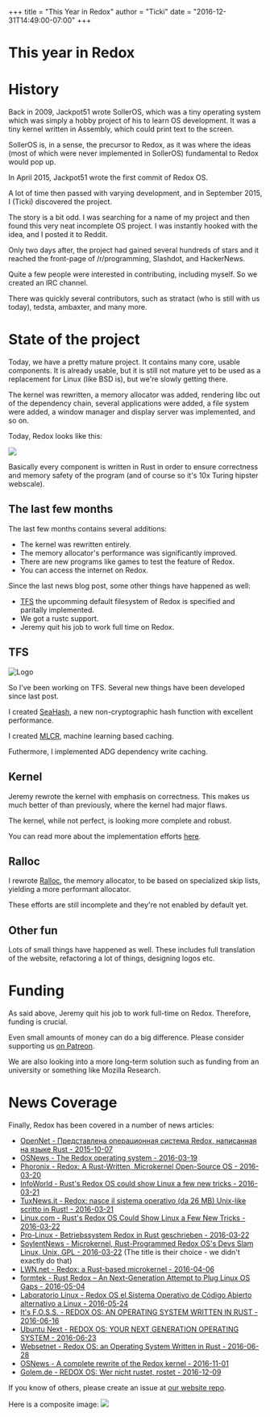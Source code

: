 +++
title = "This Year in Redox"
author = "Ticki"
date = "2016-12-31T14:49:00-07:00"
+++

# This year in Redox

# History

Back in 2009, Jackpot51 wrote SollerOS, which was a tiny operating system which was simply a hobby project of his to learn OS development. It was a tiny kernel written in Assembly, which could print text to the screen.

SollerOS is, in a sense, the precursor to Redox, as it was where the ideas (most of which were never implemented in SollerOS) fundamental to Redox would pop up.

In April 2015, Jackpot51 wrote the first commit of Redox OS.

A lot of time then passed with varying development, and in September 2015, I (Ticki) discovered the project.

The story is a bit odd. I was searching for a name of my project and then found this very neat incomplete OS project. I was instantly hooked with the idea, and I posted it to Reddit.

Only two days after, the project had gained several hundreds of stars and it reached the front-page of /r/programming, Slashdot, and HackerNews.

Quite a few people were interested in contributing, including myself. So we created an IRC channel.

There was quickly several contributors, such as stratact (who is still with us today), tedsta, ambaxter, and many more.

# State of the project

Today, we have a pretty mature project. It contains many core, usable components. It is already usable, but it is still not mature yet to be used as a replacement for Linux (like BSD is), but we're slowly getting there.

The kernel was rewritten, a memory allocator was added, rendering libc out of the dependency chain, several applications were added, a file system were added, a window manager and display server was implemented, and so on.

Today, Redox looks like this:

<a href="https://redox-os.org/img/screenshot.png"><img class="img-responsive" src="https://redox-os.org/img/screenshot.png"/></a>

Basically every component is written in Rust in order to ensure correctness and memory safety of the program (and of course so it's 10x Turing hipster webscale).

## The last few months

The last few months contains several additions:

- The kernel was rewritten entirely.
- The memory allocator's performance was significantly improved.
- There are new programs like games to test the feature of Redox.
- You can access the internet on Redox.

Since the last news blog post, some other things have happened as well:

- [TFS](https://github.com/ticki/tfs) the upcomming default filesystem of Redox is specified and paritally implemented.
- We got a rustc support.
- Jeremy quit his job to work full time on Redox.

## TFS

![Logo](https://rawgit.com/ticki/tfs/master/icon.svg)

So I've been working on TFS. Several new things have been developed since last post.

I created [SeaHash](https://github.com/ticki/tfs/tree/master/seahash), a new non-cryptographic hash function with excellent performance.

I created [MLCR](https://github.com/ticki/tfs/tree/master/mlcr), machine learning based caching.

Futhermore, I implemented ADG dependency write caching.

## Kernel

Jeremy rewrote the kernel with emphasis on correctness. This makes us much better of than previously, where the kernel had major flaws.

The kernel, while not perfect, is looking more complete and robust.

You can read more about the implementation efforts [here](https://redox-os.org/news/this-summer-in-redox-15/).

## Ralloc

I rewrote [Ralloc](https://github.com/redox-os/ralloc/tree/skiplist), the memory allocator, to be based on specialized skip lists, yielding a more performant allocator.

These efforts are still incomplete and they're not enabled by default yet.

## Other fun

Lots of small things have happened as well. These includes full translation of the website, refactoring a lot of things, designing logos etc.

# Funding

As said above, Jeremy quit his job to work full-time on Redox. Therefore, funding is crucial.

Even small amounts of money can do a big difference. Please consider supporting us [on Patreon](https://www.patreon.com/redox_os).

We are also looking into a more long-term solution such as funding from an university or something like Mozilla Research.

# News Coverage

Finally, Redox has been covered in a number of news articles:

- [OpenNet - Представлена операционная система Redox, написанная на языке Rust - 2015-10-07](https://www.opennet.ru/opennews/art.shtml?num=43105)
- [OSNews - The Redox operating system - 2016-03-19](http://www.osnews.com/story/29131/The_Redox_operating_system)
- [Phoronix - Redox: A Rust-Written, Microkernel Open-Source OS - 2016-03-20](https://www.phoronix.com/scan.php?page=news_item&px=Redos-OS-Intro)
- [InfoWorld - Rust's Redox OS could show Linux a few new tricks - 2016-03-21](http://www.infoworld.com/article/3046100/open-source-tools/rusts-redox-os-could-show-linux-a-few-new-tricks.html)
- [TuxNews.it - Redox: nasce il sistema operativo (da 26 MB) Unix-like scritto in Rust! - 2016-03-21](http://tuxnews.it/redox-nasce-il-sistema-operativo-da-26-mb-unix-like-scritto-in-rust/)
- [Linux.com - Rust's Redox OS Could Show Linux a Few New Tricks - 2016-03-22](https://www.linux.com/news/rusts-redox-os-could-show-linux-few-new-tricks)
- [Pro-Linux - Betriebssystem Redox in Rust geschrieben - 2016-03-22](http://www.pro-linux.de/news/1/23383/betriebssystem-redox-in-rust-geschrieben.html)
- [SoylentNews - Microkernel, Rust-Programmed Redox OS's Devs Slam Linux, Unix, GPL - 2016-03-22](https://soylentnews.org/article.pl?sid=16/03/22/0116231) (The title is their choice - we didn't exactly do that)
- [LWN.net - Redox: a Rust-based microkernel - 2016-04-06](https://lwn.net/Articles/682591/)
- [formtek - Rust Redox – An Next-Generation Attempt to Plug Linux OS Gaps - 2016-05-04](http://formtek.com/blog/operating-systems-rust-redox-an-next-generation-attempt-to-plug-linux-os-gaps/)
- [Laboratorio Linux - Redox OS el Sistema Operativo de Código Abierto alternativo a Linux - 2016-05-24](http://laboratoriolinux.es/index.php/-noticias-mundo-linux-/distribuciones/16043-redox-os-el-sistema-operativo-de-codigo-abierto-alternativo-a-linux.html)
- [It's F.O.S.S. - REDOX OS: AN OPERATING SYSTEM WRITTEN IN RUST - 2016-06-16](https://itsfoss.com/redox-os-an-operating-system-written-in-rust/)
- [Ubuntu Next - REDOX OS: YOUR NEXT GENERATION OPERATING SYSTEM - 2016-06-23](http://ubuntunext.com/2016/06/23/redox-os-your-next-generation-operating-system)
- [Websetnet - Redox OS: an Operating System Written in Rust - 2016-06-28](https://websetnet.com/redox-os-operating-system-written-rust/)
- [OSNews - A complete rewrite of the Redox kernel - 2016-11-01](http://www.osnews.com/story/29463/A_complete_rewrite_of_the_Redox_kernel)
- [Golem.de - REDOX OS: Wer nicht rustet, rostet - 2016-12-09](http://www.golem.de/news/redox-os-wer-nicht-rustet-rostet-1612-124867.html)

If you know of others, please create an issue at [our website repo](https://github.com/redox-os/website).

Here is a composite image:
<a href="http://i.imgur.com/dwNevsk.jpg"><img class="img-responsive" src="http://i.imgur.com/dwNevsk.jpg"/></a>
